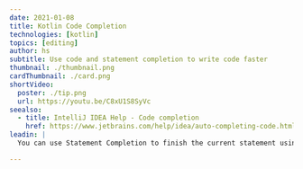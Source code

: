```yaml
---
date: 2021-01-08
title: Kotlin Code Completion
technologies: [kotlin]
topics: [editing]
author: hs
subtitle: Use code and statement completion to write code faster
thumbnail: ./thumbnail.png
cardThumbnail: ./card.png
shortVideo:
  poster: ./tip.png
  url: https://youtu.be/C8xU1S8SyVc
seealso:
  - title: IntelliJ IDEA Help - Code completion
    href: https://www.jetbrains.com/help/idea/auto-completing-code.html
leadin: |
  You can use Statement Completion to finish the current statement using **⌘⇧⏎** (macOS) or **Ctrl+Shift+Return** (Windows/Linux). Basic completion is available without using a shortcut, but you can use Advanced Completion with **⌃⇧␣** (macOS), or **Ctrl**+**Shift**+**Space** (Windows/Linux). 

---
```

